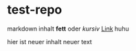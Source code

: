 # test-repo

markdown inhalt **fett** oder *kursiv*
[Link](https://www.instagram.com/omm.hdm/)
huhu

hier ist neuer inhalt 
neuer text